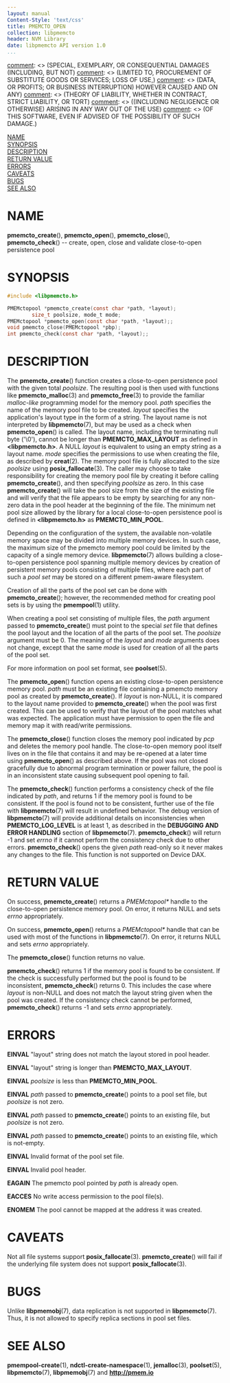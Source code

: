 ```yaml
---
layout: manual
Content-Style: 'text/css'
title: PMEMCTO_OPEN
collection: libpmemcto
header: NVM Library
date: libpmemcto API version 1.0
...
```


[comment]: <> (Copyright 2017, Intel Corporation)

[comment]: <> (Redistribution and use in source and binary forms, with or without)
[comment]: <> (modification, are permitted provided that the following conditions)
[comment]: <> (are met:)
[comment]: <> (    * Redistributions of source code must retain the above copyright)
[comment]: <> (      notice, this list of conditions and the following disclaimer.)
[comment]: <> (    * Redistributions in binary form must reproduce the above copyright)
[comment]: <> (      notice, this list of conditions and the following disclaimer in)
[comment]: <> (      the documentation and/or other materials provided with the)
[comment]: <> (      distribution.)
[comment]: <> (    * Neither the name of the copyright holder nor the names of its)
[comment]: <> (      contributors may be used to endorse or promote products derived)
[comment]: <> (      from this software without specific prior written permission.)

[comment]: <> (THIS SOFTWARE IS PROVIDED BY THE COPYRIGHT HOLDERS AND CONTRIBUTORS)
[comment]: <> ("AS IS" AND ANY EXPRESS OR IMPLIED WARRANTIES, INCLUDING, BUT NOT)
[comment]: <> (LIMITED TO, THE IMPLIED WARRANTIES OF MERCHANTABILITY AND FITNESS FOR)
[comment]: <> (A PARTICULAR PURPOSE ARE DISCLAIMED. IN NO EVENT SHALL THE COPYRIGHT)
[comment]: <> (OWNER OR CONTRIBUTORS BE LIABLE FOR ANY DIRECT, INDIRECT, INCIDENTAL,)
[comment]: <> (SPECIAL, EXEMPLARY, OR CONSEQUENTIAL DAMAGES (INCLUDING, BUT NOT)
[comment]: <> (LIMITED TO, PROCUREMENT OF SUBSTITUTE GOODS OR SERVICES; LOSS OF USE,)
[comment]: <> (DATA, OR PROFITS; OR BUSINESS INTERRUPTION) HOWEVER CAUSED AND ON ANY)
[comment]: <> (THEORY OF LIABILITY, WHETHER IN CONTRACT, STRICT LIABILITY, OR TORT)
[comment]: <> ((INCLUDING NEGLIGENCE OR OTHERWISE) ARISING IN ANY WAY OUT OF THE USE)
[comment]: <> (OF THIS SOFTWARE, EVEN IF ADVISED OF THE POSSIBILITY OF SUCH DAMAGE.)

[comment]: <> (pmemcto_open.3 -- man page for libpmemcto)

[NAME](#name)<br />
[SYNOPSIS](#synopsis)<br />
[DESCRIPTION](#description)<br />
[RETURN VALUE](#return-value)<br />
[ERRORS](#errors)<br />
[CAVEATS](#caveats)<br />
[BUGS](#bugs)<br />
[SEE ALSO](#see-also)<br />


# NAME #

**pmemcto_create**(), **pmemcto_open**(),
**pmemcto_close**(), **pmemcto_check**()
-- create, open, close and validate close-to-open persistence pool


# SYNOPSIS #

```c
#include <libpmemcto.h>

PMEMctopool *pmemcto_create(const char *path, *layout);
		size_t poolsize, mode_t mode;
PMEMctopool *pmemcto_open(const char *path, *layout);;
void pmemcto_close(PMEMctopool *pbp);
int pmemcto_check(const char *path, *layout);;
```




# DESCRIPTION #

The **pmemcto_create**() function creates a close-to-open persistence pool with
the given total *poolsize*.  The resulting pool is then used with
functions like **pmemcto_malloc**(3) and **pmemcto_free**(3) to provide the
familiar *malloc-like* programming model for the memory pool.
*path* specifies the name of the memory pool file to be
created. *layout* specifies the application's layout type in the form of a
string. The layout name is not interpreted by **libpmemcto**(7), but may be
used as a check when **pmemcto_open**() is called. The layout name, including
the terminating null byte ('\0'), cannot be longer than **PMEMCTO_MAX_LAYOUT**
as defined in **\<libpmemcto.h\>**. A NULL *layout* is equivalent
to using an empty string as a layout name. *mode* specifies the permissions to
use when creating the file, as described by **creat**(2). The memory pool file
is fully allocated to the size *poolsize* using **posix_fallocate**(3). The
caller may choose to take responsibility for creating the memory pool file
by creating it before calling **pmemcto_create**(), and then specifying
*poolsize* as zero. In this case **pmemcto_create**() will take the pool size
from the size of the existing file and will verify that the file appears to be
empty by searching for any non-zero data in the pool header at the beginning of
the file. The minimum net pool size allowed by the library for a local
close-to-open persistence pool is defined in **\<libpmemcto.h\>** as
**PMEMCTO_MIN_POOL**.

Depending on the configuration of the system, the available non-volatile
memory space may be divided into multiple memory devices. In such case, the
maximum size of the pmemcto memory pool could be limited by the capacity of a
single memory device. **libpmemcto**(7) allows building a close-to-open
persistence pool spanning multiple memory devices by creation of persistent
memory pools consisting of multiple files, where each part of such a *pool set*
may be stored on a different pmem-aware filesystem.

Creation of all the parts of the pool set can be done with **pmemcto_create**();
however, the recommended method for creating pool sets is by using the
**pmempool**(1) utility.

When creating a pool set consisting of multiple files, the *path* argument
passed to **pmemcto_create**() must point to the special *set* file that defines
the pool layout and the location of all the parts of the pool set. The
*poolsize* argument must be 0. The meaning of the *layout* and *mode* arguments
does not change, except that the same *mode* is used for creation of all the
parts of the pool set.

For more information on pool set format, see **poolset**(5).

The **pmemcto_open**() function opens an existing close-to-open persistence
memory pool.
*path* must be an existing file containing a pmemcto memory pool as created
by **pmemcto_create**(). If *layout* is non-NULL, it is compared to the layout
name provided to **pmemcto_create**() when the pool was first created. This can
be used to verify that the layout of the pool matches what was expected.
The application must have permission to open the file and memory map it with
read/write permissions.

The **pmemcto_close**() function closes the memory pool indicated by *pcp*
and deletes the memory pool handle.  The close-to-open memory pool itself
lives on in the file that contains it and may be re-opened at a later time
using **pmemcto_open**() as described above.
If the pool was not closed gracefully due to abnormal program
termination or power failure, the pool is in an inconsistent state
causing subsequent pool opening to fail.

The **pmemcto_check**() function performs a consistency check of the file
indicated by *path*, and returns 1 if the memory pool is found to be consistent.
If the pool is found not to be consistent, further use of the
file with **libpmemcto**(7) will result in undefined behavior.
The debug version of **libpmemcto**(7) will provide additional details
on inconsistencies when **PMEMCTO_LOG_LEVEL** is at least 1, as described
in the **DEBUGGING AND ERROR HANDLING** section of **libpmemcto**(7).
**pmemcto_check**() will return -1 and set *errno* if it cannot perform
the consistency check due to other errors. **pmemcto_check**() opens
the given *path* read-only so it never makes any changes to the file.
This function is not supported on Device DAX.


# RETURN VALUE #

On success, **pmemcto_create**() returns a *PMEMctopool\** handle to the
close-to-open persistence memory pool. On error, it returns NULL and sets
*errno* appropriately.

On success, **pmemcto_open**() returns a *PMEMctopool\** handle that can be
used with most of the functions in **libpmemcto**(7). On error, it returns
NULL and sets *errno* appropriately.

The **pmemcto_close**() function returns no value.

**pmemcto_check**() returns 1 if the memory pool is found to be consistent.
If the check is successfully performed but the pool is found to be inconsistent,
**pmemcto_check**() returns 0. This includes the case where *layout* is non-NULL
and does not match the layout string given when the pool was created. If the
consistency check cannot be performed, **pmemcto_check**() returns -1 and sets
*errno* appropriately.


# ERRORS #

**EINVAL** "layout" string does not match the layout stored in pool header.

**EINVAL** "layout" string is longer than **PMEMCTO_MAX_LAYOUT**.

**EINVAL** *poolsize* is less than **PMEMCTO_MIN_POOL**.

**EINVAL** *path* passed to **pmemcto_create**() points to a pool set file,
  but *poolsize* is not zero.

**EINVAL** *path* passed to **pmemcto_create**() points to an existing file,
  but *poolsize* is not zero.

**EINVAL** *path* passed to **pmemcto_create**() points to an existing file,
  which is not-empty.

**EINVAL** Invalid format of the pool set file.

**EINVAL** Invalid pool header.

**EAGAIN** The pmemcto pool pointed by *path* is already open.

**EACCES** No write access permission to the pool file(s).

**ENOMEM** The pool cannot be mapped at the address it was created.


# CAVEATS #

Not all file systems support **posix_fallocate**(3). **pmemcto_create**() will
fail if the underlying file system does not support **posix_fallocate**(3).


# BUGS #

Unlike **libpmemobj**(7), data replication is not supported in
**libpmemcto**(7).
Thus, it is not allowed to specify replica sections in pool set files.


# SEE ALSO #

**pmempool-create**(1), **ndctl-create-namespace**(1),
**jemalloc**(3), **poolset**(5),
**libpmemcto**(7), **libpmemobj**(7) and **<http://pmem.io>**
